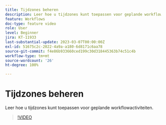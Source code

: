 ```yaml
---
title: Tijdzones beheren
description: Leer hoe u tijdzones kunt toepassen voor geplande workflowactiviteiten.
feature: Workflows
doc-type: feature video
role: User
level: Beginner
jira: KT-11933
last-substantial-update: 2023-03-07T00:00:00Z
exl-id: 51675c2c-2022-4a9a-a180-6d8171c6aa78
source-git-commit: f4e86b933660ced199c30d318445363b74c51c4b
workflow-type: tm+mt
source-wordcount: '26'
ht-degree: 100%

---
```


# Tijdzones beheren

Leer hoe u tijdzones kunt toepassen voor geplande workflowactiviteiten.

>[!VIDEO](https://video.tv.adobe.com/v/3416040?quality=12&learn=on)
